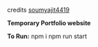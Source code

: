 credits [soumyajit4419](https://github.com/soumyajit4419/Portfolio)

**Temporary Portfolio website**

**To Run:**
npm i
npm run start
